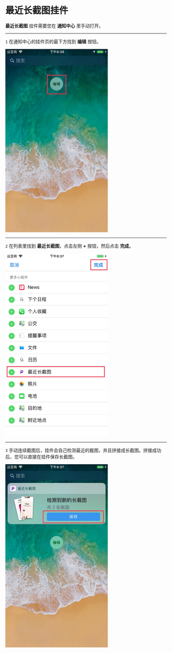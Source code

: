 # 最近长截图挂件

**最近长截图** 挂件需要您在 **通知中心** 里手动打开。

---

`1` 在通知中心的挂件页的最下方找到 **编辑** 按钮。

<img src="../assets/guide-widget-1.jpg" width="320" >

---

`2` 在列表里找到 **最近长截图**，点击左侧 **+** 按钮，然后点击 **完成**。

<img src="../assets/guide-widget-2.jpg" width="320" >

---

`3` 手动连续截图后，挂件会自己检测最近的截图，并且拼接成长截图。拼接成功后，您可以直接在挂件保存长截图。

<img src="../assets/guide-widget-3.jpg" width="320" >
